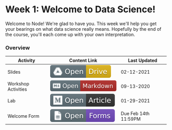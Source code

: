 # Week 1: Welcome to Data Science!

Welcome to Node! We're glad to have you. This week we'll help you get your bearings on what data science really means. Hopefully by the end of the course, you'll each come up with your own interpretation. 

### Overview
| **Activity**                   | Content Link    | Last Updated |
| ---------------                | --------------- | ----------   |
| Slides                         | [![Link](../tools/buttons/open-drive.svg)]() | 02-12-2021 |
| Workshop Activities            | [![Link](../tools/buttons/open-markdown.svg)](workshop/README.md) | 09-13-2020 | 
| Lab                            | [![Link](../tools/buttons/open-article.svg)](../projects/project-1/scoping.md)  | 01-29-2021 |
| Welcome Form                   | [![Link](../tools/buttons/open-forms.svg)](https://docs.google.com/forms/d/e/1FAIpQLSdvMVquvkCphWos0Pooz7fOnVbBUlL5Erih4ALtN6OV8rjo2w/viewform?usp=sf_link) | Due Feb 14th 11:59PM |
